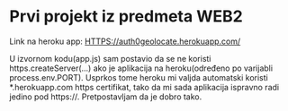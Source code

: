 # Prvi projekt iz predmeta WEB2

Link na heroku app: [HTTPS://auth0geolocate.herokuapp.com/](https://auth0geolocate.herokuapp.com/)

U izvornom kodu(app.js) sam postavio da se ne koristi https.createServer(...) ako je aplikacija na heroku(određeno po varijabli process.env.PORT). Usprkos tome heroku mi valjda automatski koristi *.herokuapp.com https certifikat, tako da mi sada aplikacija ispravno radi jedino pod https://. Pretpostavljam da je dobro tako.

